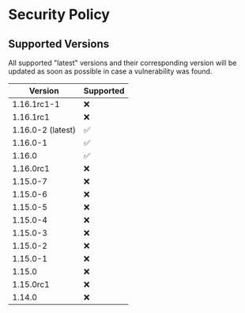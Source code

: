 # Security Policy

## Supported Versions

All supported "latest" versions and their corresponding version will be updated as soon as possible in case a vulnerability was found.

| Version           | Supported          |
| ----------------- | ------------------ |
| 1.16.1rc1-1       | :x:                |
| 1.16.1rc1         | :x:                |
| 1.16.0-2 (latest) | :white_check_mark: |
| 1.16.0-1          | :white_check_mark: |
| 1.16.0            | :white_check_mark: |
| 1.16.0rc1         | :x:                |
| 1.15.0-7          | :x:                |
| 1.15.0-6          | :x:                |
| 1.15.0-5          | :x:                |
| 1.15.0-4          | :x:                |
| 1.15.0-3          | :x:                |
| 1.15.0-2          | :x:                |
| 1.15.0-1          | :x:                |
| 1.15.0            | :x:                |
| 1.15.0rc1         | :x:                |
| 1.14.0            | :x:                |
